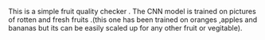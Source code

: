This is a simple fruit quality checker .
The CNN model is trained on pictures of rotten and fresh fruits .(this one has been trained on oranges ,apples and bananas but its can be easily scaled up for any other fruit or vegitable).
